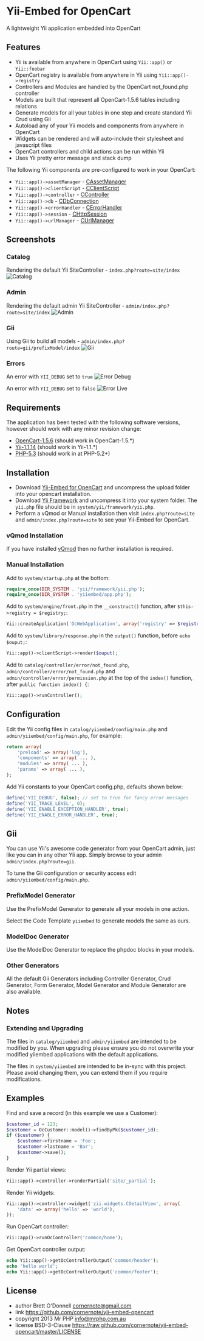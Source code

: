 # Yii-Embed for OpenCart

A lightweight Yii application embedded into OpenCart


## Features

- Yii is available from anywhere in OpenCart using `Yii::app()` or `Yii::foobar`
- OpenCart registry is available from anywhere in Yii using `Yii::app()->registry`
- Controllers and Modules are handled by the OpenCart not_found.php controller
- Models are built that represent all OpenCart-1.5.6 tables including relations
- Generate models for all your tables in one step and create standard Yii Crud using Gii
- Autoload any of your Yii models and components from anywhere in OpenCart
- Widgets can be rendered and will auto-include their stylesheet and javascript files
- OpenCart controllers and child actions can be run within Yii
- Uses Yii pretty error message and stack dump

The following Yii components are pre-configured to work in your OpenCart:

- `Yii::app()->assetManager` - [CAssetManager](http://www.yiiframework.com/doc/api/1.1/CAssetManager)
- `Yii::app()->clientScript` - [CClientScript](http://www.yiiframework.com/doc/api/1.1/CClientScript)
- `Yii::app()->controller` - [CController](http://www.yiiframework.com/doc/api/1.1/CController)
- `Yii::app()->db` - [CDbConnection](http://www.yiiframework.com/doc/api/1.1/CDbConnection)
- `Yii::app()->errorHandler` - [CErrorHandler](http://www.yiiframework.com/doc/api/1.1/CErrorHandler)
- `Yii::app()->session` - [CHttpSession](http://www.yiiframework.com/doc/api/1.1/CHttpSession)
- `Yii::app()->urlManager` - [CUrlManager](http://www.yiiframework.com/doc/api/1.1/CUrlManager)


## Screenshots

### Catalog

Rendering the default Yii SiteController - `index.php?route=site/index`
![Catalog](https://raw.github.com/cornernote/yii-embed-opencart/master/screenshot/catalog.png)

### Admin

Rendering the default admin Yii SiteController - `admin/index.php?route=site/index`
![Admin](https://raw.github.com/cornernote/yii-embed-opencart/master/screenshot/admin.png)

### Gii

Using Gii to build all models - `admin/index.php?route=gii/prefixModel/index`
![Gii](https://raw.github.com/cornernote/yii-embed-opencart/master/screenshot/gii.png)

### Errors

An error with `YII_DEBUG` set to `true`
![Error Debug](https://raw.github.com/cornernote/yii-embed-opencart/master/screenshot/error-debug.png)

An error with `YII_DEBUG` set to `false`
![Error Live](https://raw.github.com/cornernote/yii-embed-opencart/master/screenshot/error-live.png)


## Requirements

The application has been tested with the following software versions, however should work with any minor revision change:
- [OpenCart-1.5.6](http://www.opencart.com/index.php?route=download/download/download&download_id=32) (should work in OpenCart-1.5.*)
- [Yii-1.1.14](https://github.com/yiisoft/yii/releases/download/1.1.14/yii-1.1.14.f0fee9.zip) (should work in Yii-1.1.*)
- [PHP-5.3](http://www.php.net/downloads.php) (should work in at PHP-5.2+)


## Installation

- Download [Yii-Embed for OpenCart](https://github.com/cornernote/yii-embed-opencart/archive/master.zip) and uncompress the upload folder into your opencart installation.
- Download [Yii Framework](http://www.yiiframework.com/) and uncompress it into your system folder.  The `yii.php` file should be in `system/yii/framework/yii.php`.
- Perform a vQmod or Manual installation then visit `index.php?route=site` and `admin/index.php?route=site` to see your Yii-Embed for OpenCart.


### vQmod Installation

If you have installed [vQmod](https://code.google.com/p/vqmod/) then no further installation is required.


### Manual Installation

Add to `system/startup.php` at the bottom:
```php
require_once(DIR_SYSTEM . 'yii/framework/yii.php');
require_once(DIR_SYSTEM . 'yiiembed/app.php');
```

Add to `system/engine/front.php` in the `__construct()` function, after `$this->registry = $registry;`:
```php
Yii::createApplication('OcWebApplication', array('registry' => $registry, 'front' => $this));
```

Add to `system/library/response.php` in the `output()` function, before `echo $ouput;`:
```php
Yii::app()->clientScript->render($ouput);
```

Add to `catalog/controller/error/not_found.php`, `admin/controller/error/not_found.php` and `admin/controller/error/permission.php` at the top of the `index()` function, after `public function index() {`:
```php
Yii::app()->runController();
```


## Configuration

Edit the Yii config files in `catalog/yiiembed/config/main.php` and 
`admin/yiiembed/config/main.php`, for example:
```php
return array(
    'preload' => array('log'), 
    'components' => array( ... ),
    'modules' => array( ... ),
    'params' => array( ... ),
);
```

Add Yii constants to your OpenCart config.php, defaults shown below:
```php
define('YII_DEBUG', false); // set to true for fancy error messages
define('YII_TRACE_LEVEL', 0);
define('YII_ENABLE_EXCEPTION_HANDLER', true);
define('YII_ENABLE_ERROR_HANDLER', true);
```


## Gii

You can use Yii's awesome code generator from your OpenCart admin, just like you can in any other Yii app.  Simply browse to your admin `admin/index.php?route=gii`.

To tune the Gii configuration or security access edit `admin/yiiembed/config/main.php`.

### PrefixModel Generator

Use the PrefixModel Generator to generate all your models in one action.  

Select the Code Template `yiiembed` to generate models the same as ours.

### ModelDoc Generator

Use the ModelDoc Generator to replace the phpdoc blocks in your models.

### Other Generators

All the default Gii Generators including Controller Generator, Crud Generator, Form Generator, Model Generator and Module Generator are also available.


## Notes

### Extending and Upgrading

The files in `catalog/yiiembed` and `admin/yiiembed` are intended to be modified by you.  When upgrading please ensure you do not overwrite your modified yiiembed applications with the default applications.

The files in `system/yiiembed` are intended to be in-sync with this project.  Please avoid changing them, you can extend them if you require modifications.


## Examples

Find and save a record (in this example we use a Customer):
```php
$customer_id = 123;
$customer = OcCustomer::model()->findByPk($customer_id);
if ($customer) {
    $customer->firstname = 'Foo';
    $customer->lastname = 'Bar';
    $customer->save();
}
```

Render Yii partial views:
```php
Yii::app()->controller->renderPartial('site/_partial');
```

Render Yii widgets:
```php
Yii::app()->controller->widget('zii.widgets.CDetailView', array(
    'data' => array('hello' => 'world'),
));
```

Run OpenCart controller:
```php
Yii::app()->runOcController('common/home');
```

Get OpenCart controller output:
```php
echo Yii::app()->getOcControllerOutput('common/header');
echo 'hello world';
echo Yii::app()->getOcControllerOutput('common/footer');
```


## License

- author Brett O'Donnell <cornernote@gmail.com>
- link https://github.com/cornernote/yii-embed-opencart
- copyright 2013 Mr PHP <info@mrphp.com.au>
- license BSD-3-Clause https://raw.github.com/cornernote/yii-embed-opencart/master/LICENSE
